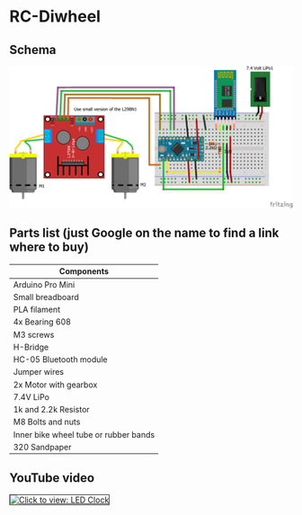 ﻿# RC-Diwheel
 
 ## Schema
 
 ![alt text](https://github.com/leonvandenbeukel/RC-Diwheel/blob/master/Schema.png)

 ## Parts list (just Google on the name to find a link where to buy)

| Components                |
| -------------             |
| Arduino Pro Mini          |
| Small breadboard          |
| PLA filament              |
| 4x Bearing 608            |
| M3 screws                 |
| H-Bridge                  |
| HC-05 Bluetooth module    |
| Jumper wires              |
| 2x Motor with gearbox     |
| 7.4V LiPo                 |
| 1k and 2.2k Resistor      |
| M8 Bolts and nuts         |
| Inner bike wheel tube or rubber bands |
| 320 Sandpaper                         |

## YouTube video

<a href="https://youtu.be/HpxdMZ-n_pE" target="_blank"><img src="https://img.youtube.com/vi/HpxdMZ-n_pE/0.jpg" 
alt="Click to view: LED Clock" width="500" border="1" /></a>
